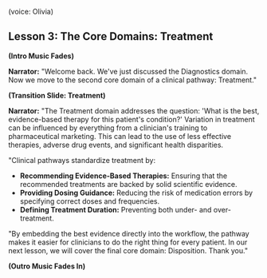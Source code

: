 (voice: Olivia)

## Lesson 3: The Core Domains: Treatment

**(Intro Music Fades)**

**Narrator:** "Welcome back. We've just discussed the Diagnostics domain. Now we move to the second core domain of a clinical pathway: Treatment."

**(Transition Slide: Treatment)**

**Narrator:** "The Treatment domain addresses the question: 'What is the best, evidence-based therapy for this patient's condition?' Variation in treatment can be influenced by everything from a clinician's training to pharmaceutical marketing. This can lead to the use of less effective therapies, adverse drug events, and significant health disparities.

"Clinical pathways standardize treatment by:
*   **Recommending Evidence-Based Therapies:** Ensuring that the recommended treatments are backed by solid scientific evidence.
*   **Providing Dosing Guidance:** Reducing the risk of medication errors by specifying correct doses and frequencies.
*   **Defining Treatment Duration:** Preventing both under- and over-treatment.

"By embedding the best evidence directly into the workflow, the pathway makes it easier for clinicians to do the right thing for every patient. In our next lesson, we will cover the final core domain: Disposition. Thank you."

**(Outro Music Fades In)**
